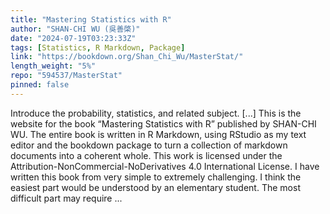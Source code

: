 ```yaml
---
title: "Mastering Statistics with R"
author: "SHAN-CHI WU (吳善棨)"
date: "2024-07-19T03:23:33Z"
tags: [Statistics, R Markdown, Package]
link: "https://bookdown.org/Shan_Chi_Wu/MasterStat/"
length_weight: "5%"
repo: "594537/MasterStat"
pinned: false
---
```


Introduce the probability, statistics, and related subject. [...] This is the website for the book “Mastering Statistics with R” published by SHAN-CHI WU. The entire book is written in R Markdown, using RStudio as my text editor and the bookdown package to turn a collection of markdown documents into a coherent whole. This work is licensed under the Attribution-NonCommercial-NoDerivatives 4.0 International License. I have written this book from very simple to extremely challenging. I think the easiest part would be understood by an elementary student. The most difficult part may require ...
